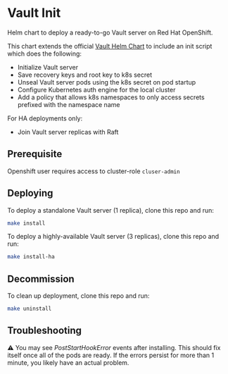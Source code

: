 # Vault Init

Helm chart to deploy a ready-to-go Vault server on Red Hat OpenShift.

This chart extends the official [Vault Helm Chart] to include an init script
which does the following:

- Initialize Vault server
- Save recovery keys and root key to k8s secret
- Unseal Vault server pods using the k8s secret on pod startup
- Configure Kubernetes auth engine for the local cluster
- Add a policy that allows k8s namespaces to only access secrets prefixed with
  the namespace name

For HA deployments only:

- Join Vault server replicas with Raft

## Prerequisite

Openshift user requires access to cluster-role `cluser-admin`


## Deploying

To deploy a standalone Vault server (1 replica), clone this repo and run:

```bash
make install
```

To deploy a highly-available Vault server (3 replicas), clone this repo and
run:

```bash
make install-ha
```

## Decommission

To clean up deployment, clone this repo and run:

```bash
make uninstall
```


## Troubleshooting

:warning: You may see *PostStartHookError* events after installing. This should
fix itself once all of the pods are ready. If the errors persist for more than
1 minute, you likely have an actual problem.

[Vault Helm Chart]: https://github.com/hashicorp/vault-helm
